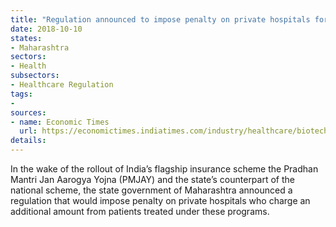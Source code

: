 ```yaml
---
title: "Regulation announced to impose penalty on private hospitals for charging an additional amount from patients"
date: 2018-10-10
states:
- Maharashtra
sectors:
- Health
subsectors:
- Healthcare Regulation
tags:
- 
sources:
- name: Economic Times
  url: https://economictimes.indiatimes.com/industry/healthcare/biotech/healthcare/maharashtra-to-fine-hospitals-charging-above-state-cover/articleshow/66050784.cms
details:
---
```


In the wake of the rollout of India’s flagship insurance scheme the Pradhan Mantri Jan Aarogya Yojna (PMJAY) and the state’s counterpart of the national scheme, the state government of Maharashtra announced a regulation that would impose penalty on private hospitals who charge an additional amount from patients treated under these programs.
